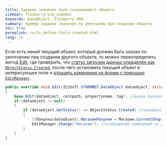 ```yaml
---
title: Задание значения поля создаваемого объекта
sidebar: flexberry-orm_sidebar
keywords: DataObject, Flexberry ORM
summary: Пример задания значения по умолчанию при создании объекта
toc: true
permalink: ru/fo_define-field-created.html
lang: ru
---
```


Если есть некий текущий объект, который должен быть указан по умолчанию при создании другого объекта, то можно переопределить метод [Edit](fw_form-interaction.html), где проверить, что [статус загрузки данных определён как `ObjectStatus.Created`](fo_object-status.html), после чего установить текущий объект в интересующее поле и [отразить изменения на форме с помощью `EditManager`](fw_editmanager-change.html).

```csharp
public override void Edit(ICSSoft.STORMNET.DataObject dataobject, string contpath, string propertyname, object tag)
{
	base.Edit(dataobject, contpath, propertyname, tag); //вызов базового метода
	if (dataobject != null)
	{
		if (dataobject.GetStatus() == ObjectStatus.Created) //проверка, что объект ещё не сохранялся
		{
			((Покупка)dataobject).МагазинПокупки = Магазин.CurrentShop; //задание некоего текущего объекта
			EditManager.Change("Магазин"); //отображение изменений на форме
		}
	}
}
```